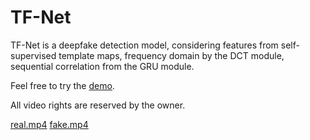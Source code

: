 # TF-Net
TF-Net is a deepfake detection model, considering features from self-supervised template maps, frequency domain by the DCT module, sequential correlation from the GRU module.

Feel free to try the [demo](https://colab.research.google.com/drive/16OSk-F4Mv-E_v994SiXiM0mgQjKhz_Ip?usp=sharing).

All video rights are reserved by the owner. 

[real.mp4](https://www.youtube.com/watch?v=h45KOn8UgpY&t=1s&ab_channel=TODAY%E7%9C%8B%E4%B8%96%E7%95%8C)
[fake.mp4](https://www.youtube.com/watch?v=cQ54GDm1eL0&ab_channel=BuzzFeedVideo)

